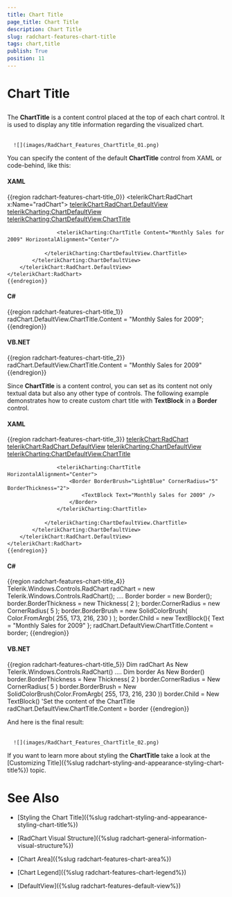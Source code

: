 ```yaml
---
title: Chart Title
page_title: Chart Title
description: Chart Title
slug: radchart-features-chart-title
tags: chart,title
publish: True
position: 11
---
```


# Chart Title



## 

The __ChartTitle__ is a content control placed at the top of each chart control. It is used to display any title information regarding the visualized chart.




         
      ![](images/RadChart_Features_ChartTitle_01.png)

You can specify the content of the default __ChartTitle__ control from XAML or code-behind, like this:

#### __XAML__

{{region radchart-features-chart-title_0}}
	<telerikChart:RadChart x:Name="radChart">
	    <telerikChart:RadChart.DefaultView>
	        <telerikCharting:ChartDefaultView>
	            <telerikCharting:ChartDefaultView.ChartTitle>
	
	                <telerikCharting:ChartTitle Content="Monthly Sales for 2009" HorizontalAlignment="Center"/>
	
	            </telerikCharting:ChartDefaultView.ChartTitle>
	        </telerikCharting:ChartDefaultView>
	    </telerikChart:RadChart.DefaultView>
	</telerikChart:RadChart>
	{{endregion}}



#### __C#__

{{region radchart-features-chart-title_1}}
	radChart.DefaultView.ChartTitle.Content = "Monthly Sales for 2009";
	{{endregion}}



#### __VB.NET__

{{region radchart-features-chart-title_2}}
	radChart.DefaultView.ChartTitle.Content = "Monthly Sales for 2009"
	{{endregion}}



Since __ChartTitle__ is a content control, you can set as its content not only textual data but also any other type of controls. The following example demonstrates how to create custom chart title with __TextBlock__ in a __Border__ control.

#### __XAML__

{{region radchart-features-chart-title_3}}
	<telerikChart:RadChart>
	    <telerikChart:RadChart.DefaultView>
	        <telerikCharting:ChartDefaultView>
	            <telerikCharting:ChartDefaultView.ChartTitle>
	
	                <telerikCharting:ChartTitle HorizontalAlignment="Center">
	                    <Border BorderBrush="LightBlue" CornerRadius="5" BorderThickness="2">
	                        <TextBlock Text="Monthly Sales for 2009" />
	                    </Border>
	                </telerikCharting:ChartTitle>
	
	            </telerikCharting:ChartDefaultView.ChartTitle>
	        </telerikCharting:ChartDefaultView>
	    </telerikChart:RadChart.DefaultView>
	</telerikChart:RadChart>
	{{endregion}}



#### __C#__

{{region radchart-features-chart-title_4}}
	Telerik.Windows.Controls.RadChart radChart = new Telerik.Windows.Controls.RadChart();
	....
	Border border = new Border();
	border.BorderThickness = new Thickness( 2 );
	border.CornerRadius = new CornerRadius( 5 );
	border.BorderBrush = new SolidColorBrush( Color.FromArgb( 255, 173, 216, 230 ) );
	border.Child = new TextBlock(){ Text = "Monthly Sales for 2009" };
	radChart.DefaultView.ChartTitle.Content = border;
	{{endregion}}



#### __VB.NET__

{{region radchart-features-chart-title_5}}
	Dim radChart As New Telerik.Windows.Controls.RadChart()
	....
	Dim border As New Border()
	border.BorderThickness = New Thickness( 2 )
	border.CornerRadius = New CornerRadius( 5 )
	border.BorderBrush = New SolidColorBrush(Color.FromArgb( 255, 173, 216, 230 ))
	border.Child = New TextBlock()
	'Set the content of the ChartTitle
	radChart.DefaultView.ChartTitle.Content = border
	{{endregion}}



And here is the final result:




         
      ![](images/RadChart_Features_ChartTitle_02.png)

If you want to learn more about styling the __ChartTitle__ take a look at the [Customizing Title]({%slug radchart-styling-and-appearance-styling-chart-title%}) topic.

# See Also

 * [Styling the Chart Title]({%slug radchart-styling-and-appearance-styling-chart-title%})

 * [RadChart Visual Structure]({%slug radchart-general-information-visual-structure%})

 * [Chart Area]({%slug radchart-features-chart-area%})

 * [Chart Legend]({%slug radchart-features-chart-legend%})

 * [DefaultView]({%slug radchart-features-default-view%})

